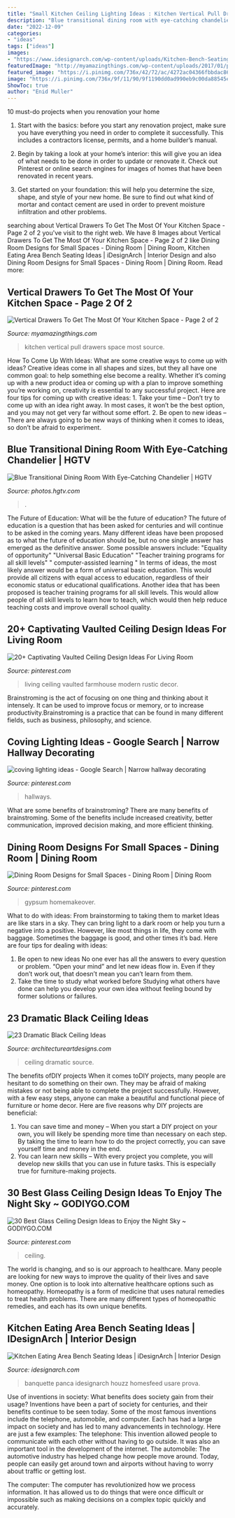 ```yaml
---
title: "Small Kitchen Ceiling Lighting Ideas : Kitchen Vertical Pull Drawers Space Most Source"
description: "Blue transitional dining room with eye-catching chandelier"
date: "2022-12-09"
categories:
- "ideas"
tags: ["ideas"]
images:
- "https://www.idesignarch.com/wp-content/uploads/Kitchen-Bench-Seating-Ideas_8.jpg"
featuredImage: "http://myamazingthings.com/wp-content/uploads/2017/01/pull-out.jpg"
featured_image: "https://i.pinimg.com/736x/42/72/ac/4272ac04366fbbdac8692bc8ae8674d9--hallway-art-narrow-hallways.jpg"
image: "https://i.pinimg.com/736x/9f/11/90/9f1190dd0ad990eb9c00da88545edef5.jpg"
ShowToc: true
author: "Enid Muller"
---
```



10 must-do projects when you renovation your home
1. Start with the basics: before you start any renovation project, make sure you have everything you need in order to complete it successfully. This includes a contractors license, permits, and a home builder’s manual.
2. Begin by taking a look at your home’s interior: this will give you an idea of what needs to be done in order to update or renovate it. Check out Pinterest or online search engines for images of homes that have been renovated in recent years.

3. Get started on your foundation: this will help you determine the size, shape, and style of your new home. Be sure to find out what kind of mortar and contact cement are used in order to prevent moisture infiltration and other problems.


	

		
searching about Vertical Drawers To Get The Most Of Your Kitchen Space - Page 2 of 2 you've visit to the right web. We have 8 Images about Vertical Drawers To Get The Most Of Your Kitchen Space - Page 2 of 2 like Dining Room Designs for Small Spaces - Dining Room | Dining Room, Kitchen Eating Area Bench Seating Ideas | iDesignArch | Interior Design and also Dining Room Designs for Small Spaces - Dining Room | Dining Room. Read more:
		
    
## Vertical Drawers To Get The Most Of Your Kitchen Space - Page 2 Of 2

<img loading=lazy src="http://myamazingthings.com/wp-content/uploads/2017/01/pull-out.jpg" onerror="this.onerror=null;this.src='https://tse2.mm.bing.net/th?id=OIP.6lSZtf_5BKsvQRHFYsSUkwHaLH&amp;pid=15.1';" alt="Vertical Drawers To Get The Most Of Your Kitchen Space - Page 2 of 2">

_Source: myamazingthings.com_

>kitchen vertical pull drawers space most source. 

	

How To Come Up With Ideas: What are some creative ways to come up with ideas?
Creative ideas come in all shapes and sizes, but they all have one common goal: to help something else become a reality. Whether it’s coming up with a new product idea or coming up with a plan to improve something you’re working on, creativity is essential to any successful project. Here are four tips for coming up with creative ideas: 1. Take your time – Don’t try to come up with an idea right away. In most cases, it won’t be the best option, and you may not get very far without some effort. 2. Be open to new ideas – There are always going to be new ways of thinking when it comes to ideas, so don’t be afraid to experiment. 
    
## Blue Transitional Dining Room With Eye-Catching Chandelier | HGTV

<img loading=lazy src="https://hgtvhome.sndimg.com/content/dam/images/hgtv/fullset/2014/10/21/1/Red-Egg-Design-Group_Windgate-Ranch-dining-room.jpg.rend.hgtvcom.616.924.suffix/1413898638185.jpeg" onerror="this.onerror=null;this.src='https://tse3.mm.bing.net/th?id=OIP.NF_L528YW0RKs7D_zW3YbQHaLH&amp;pid=15.1';" alt="Blue Transitional Dining Room With Eye-Catching Chandelier | HGTV">

_Source: photos.hgtv.com_

>. 

	

The Future of Education: What will be the future of education?
The future of education is a question that has been asked for centuries and will continue to be asked in the coming years. Many different ideas have been proposed as to what the future of education should be, but no one single answer has emerged as the definitive answer. Some possible answers include: 
"Equality of opportunity" 
"Universal Basic Education" 
"Teacher training programs for all skill levels" 
" computer-assisted learning "
In terms of ideas, the most likely answer would be a form of universal basic education. This would provide all citizens with equal access to education, regardless of their economic status or educational qualifications. Another idea that has been proposed is teacher training programs for all skill levels. This would allow people of all skill levels to learn how to teach, which would then help reduce teaching costs and improve overall school quality.

    
## 20+ Captivating Vaulted Ceiling Design Ideas For Living Room

<img loading=lazy src="https://i.pinimg.com/736x/e1/21/c3/e121c35d683d5479adda42eb83b3c101.jpg" onerror="this.onerror=null;this.src='https://tse4.mm.bing.net/th?id=OIP.VH0pQr38688i3VDb6I5kcQHaKA&amp;pid=15.1';" alt="20+ Captivating Vaulted Ceiling Design Ideas For Living Room">

_Source: pinterest.com_

>living ceiling vaulted farmhouse modern rustic decor. 

	

Brainstroming is the act of focusing on one thing and thinking about it intensely. It can be used to improve focus or memory, or to increase productivity.Brainstroming is a practice that can be found in many different fields, such as business, philosophy, and science.

    
## Coving Lighting Ideas - Google Search | Narrow Hallway Decorating

<img loading=lazy src="https://i.pinimg.com/736x/42/72/ac/4272ac04366fbbdac8692bc8ae8674d9--hallway-art-narrow-hallways.jpg" onerror="this.onerror=null;this.src='https://tse4.mm.bing.net/th?id=OIP.XczcgZtkxsy0dVbPErkeOQHaLH&amp;pid=15.1';" alt="coving lighting ideas - Google Search | Narrow hallway decorating">

_Source: pinterest.com_

>hallways. 

	

What are some benefits of brainstroming?
There are many benefits of brainstroming. Some of the benefits include increased creativity, better communication, improved decision making, and more efficient thinking.

    
## Dining Room Designs For Small Spaces - Dining Room | Dining Room

<img loading=lazy src="https://i.pinimg.com/736x/9f/11/90/9f1190dd0ad990eb9c00da88545edef5.jpg" onerror="this.onerror=null;this.src='https://tse2.mm.bing.net/th?id=OIP.btymVexcPqgMGAHocb13hAHaKM&amp;pid=15.1';" alt="Dining Room Designs for Small Spaces - Dining Room | Dining Room">

_Source: pinterest.com_

>gypsum homemakeover. 

	

What to do with ideas: From brainstorming to taking them to market
Ideas are like stars in a sky. They can bring light to a dark room or help you turn a negative into a positive. However, like most things in life, they come with baggage. Sometimes the baggage is good, and other times it’s bad. Here are four tips for dealing with ideas:
1. Be open to new ideas 
No one ever has all the answers to every question or problem. “Open your mind” and let new ideas flow in. Even if they don’t work out, that doesn’t mean you can’t learn from them. 
2. Take the time to study what worked before 
Studying what others have done can help you develop your own idea without feeling bound by former solutions or failures.

    
## 23 Dramatic Black Ceiling Ideas

<img loading=lazy src="http://www.architectureartdesigns.com/wp-content/uploads/2013/11/1318.jpg" onerror="this.onerror=null;this.src='https://tse4.mm.bing.net/th?id=OIP.EJqR0-B2mHZl89B37q2nugHaKH&amp;pid=15.1';" alt="23 Dramatic Black Ceiling Ideas">

_Source: architectureartdesigns.com_

>ceiling dramatic source. 

	

The benefits ofDIY projects
When it comes toDIY projects, many people are hesitant to do something on their own. They may be afraid of making mistakes or not being able to complete the project successfully. However, with a few easy steps, anyone can make a beautiful and functional piece of furniture or home decor. Here are five reasons why DIY projects are beneficial: 
1. You can save time and money – When you start a DIY project on your own, you will likely be spending more time than necessary on each step. By taking the time to learn how to do the project correctly, you can save yourself time and money in the end. 
2. You can learn new skills – With every project you complete, you will develop new skills that you can use in future tasks. This is especially true for furniture-making projects.

    
## 30 Best Glass Ceiling Design Ideas To Enjoy The Night Sky ~ GODIYGO.COM

<img loading=lazy src="https://i.pinimg.com/736x/eb/f3/71/ebf37153893fb5307bab741555b06acd.jpg" onerror="this.onerror=null;this.src='https://tse3.mm.bing.net/th?id=OIP.7ccWCk0Wn9aI81e008z6VgHaJ7&amp;pid=15.1';" alt="30 Best Glass Ceiling Design Ideas to Enjoy the Night Sky ~ GODIYGO.COM">

_Source: pinterest.com_

>ceiling. 

	

The world is changing, and so is our approach to healthcare. Many people are looking for new ways to improve the quality of their lives and save money. One option is to look into alternative healthcare options such as homeopathy. Homeopathy is a form of medicine that uses natural remedies to treat health problems. There are many different types of homeopathic remedies, and each has its own unique benefits.

    
## Kitchen Eating Area Bench Seating Ideas | IDesignArch | Interior Design

<img loading=lazy src="https://www.idesignarch.com/wp-content/uploads/Kitchen-Bench-Seating-Ideas_8.jpg" onerror="this.onerror=null;this.src='https://tse4.mm.bing.net/th?id=OIP.Ti7eAF9qtKxf-H3s9y6HzAHaJ4&amp;pid=15.1';" alt="Kitchen Eating Area Bench Seating Ideas | iDesignArch | Interior Design">

_Source: idesignarch.com_

>banquette panca idesignarch houzz homesfeed usare prova. 

	

Use of inventions in society: What benefits does society gain from their usage?
Inventions have been a part of society for centuries, and their benefits continue to be seen today. Some of the most famous inventions include the telephone, automobile, and computer. Each has had a large impact on society and has led to many advancements in technology. Here are just a few examples: The telephone: This invention allowed people to communicate with each other without having to go outside. It was also an important tool in the development of the internet.
The automobile: The automotive industry has helped change how people move around. Today, people can easily get around town and airports without having to worry about traffic or getting lost.

The computer: The computer has revolutionized how we process information. It has allowed us to do things that were once difficult or impossible such as making decisions on a complex topic quickly and accurately.

